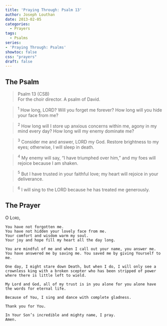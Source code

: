 ```yaml
---
title: 'Praying Through: Psalm 13'
author: Joseph Louthan
date: 2013-02-05
categories:
  - Prayers
tags:
  - Psalms
series:
- 'Praying Through: Psalms'
showtoc: false
css: "prayers"
draft: false
---
```

## The Psalm

>Psalm 13 (CSB)  
><sup></sup> For the choir director. A psalm of David. 

><sup>1</sup> How long, LORD? Will you forget me forever? How long will you hide your face from me? 

><sup>2</sup> How long will I store up anxious concerns within me, agony in my mind every day? How long will my enemy dominate me? 

><sup>3</sup> Consider me and answer, LORD my God. Restore brightness to my eyes; otherwise, I will sleep in death. 

><sup>4</sup> My enemy will say, “I have triumphed over him,” and my foes will rejoice because I am shaken. 

><sup>5</sup> But I have trusted in your faithful love; my heart will rejoice in your deliverance. 

><sup>6</sup> I will sing to the LORD because he has treated me generously.

## The Prayer

<div style="font-variant: small-caps;">
  O Lord,
</div>

```text
You have not forgotten me.
You have not hidden your lovely face from me.
Your comfort and wisdom warm my soul.
Your joy and hope fill my heart all the day long.

You are mindful of me and when I call out your name, you answer me. You have answered me by saving me. You saved me by giving Yourself to me.

One day, I might stare down Death, but when I do, I will only see a crownless king with a broken scepter who has been stripped of power where there is little left to wield.

My Lord and God, all of my trust is in you alone for you alone have the words for eternal life.

Because of You, I sing and dance with complete gladness.

Thank you for You.

In Your Son’s incredible and mighty name, I pray.
Amen.
```
